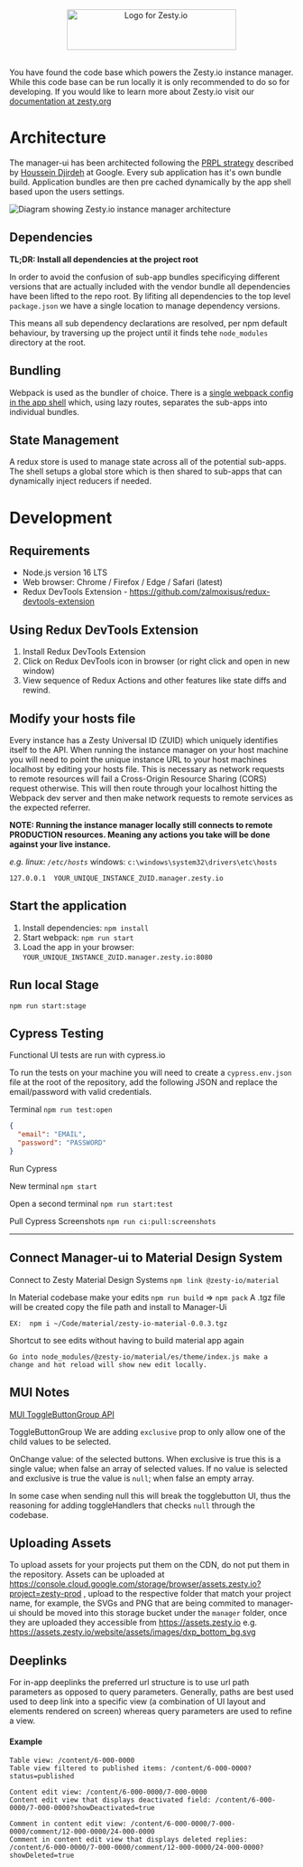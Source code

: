 <div style="text-align:center;">
  <img title="Logo for Zesty.io" width="300px" height="72px" src="https://brand.zesty.io/zesty-io-logo-horizontal.png" />
</div>

<br />

You have found the code base which powers the Zesty.io instance manager. While this code base can be run locally it is only recommended to do so for developing. If you would like to learn more about Zesty.io visit our [documentation at zesty.org](https://zesty.org/)

# Architecture

The manager-ui has been architected following the [PRPL strategy](https://developers.google.com/web/fundamentals/performance/prpl-pattern/) described by [Houssein Djirdeh](https://twitter.com/hdjirdeh) at Google. Every sub application has it's own bundle build. Application bundles are then pre cached dynamically by the app shell based upon the users settings.

![Diagram showing Zesty.io instance manager architecture](https://jvsr216n.media.zestyio.com/manager-ui-architecture.png)

## Dependencies

**TL;DR: Install all dependencies at the project root**

In order to avoid the confusion of sub-app bundles specificying different versions that are actually included with the vendor bundle all dependencies have been lifted to the repo root. By lifiting all dependencies to the top level `package.json` we have a single location to manage dependency versions.

This means all sub dependency declarations are resolved, per npm default behaviour, by traversing up the project until it finds tehe `node_modules` directory at the root.

## Bundling

Webpack is used as the bundler of choice. There is a [single webpack config in the app shell](https://github.com/zesty-io/manager-ui/blob/master/src/shell/webpack.config.js) which, using lazy routes, separates the sub-apps into individual bundles.

## State Management

A redux store is used to manage state across all of the potential sub-apps. The shell setups a global store which is then shared to sub-apps that can dynamically inject reducers if needed.

# Development

## Requirements

- Node.js version 16 LTS
- Web browser: Chrome / Firefox / Edge / Safari (latest)
- Redux DevTools Extension - https://github.com/zalmoxisus/redux-devtools-extension

## Using Redux DevTools Extension

1. Install Redux DevTools Extension
2. Click on Redux DevTools icon in browser (or right click and open in new window)
3. View sequence of Redux Actions and other features like state diffs and rewind.

## Modify your hosts file

Every instance has a Zesty Universal ID (ZUID) which uniquely identifies itself to the API. When running the instance manager on your host machine you will need to point the unique instance URL to your host machines localhost by editing your hosts file. This is necessary as network requests to remote resources will fail a Cross-Origin Resource Sharing (CORS) request otherwise. This will then route through your localhost hitting the Webpack dev server and then make network requests to remote services as the expected referrer.

**NOTE: Running the instance manager locally still connects to remote PRODUCTION resources. Meaning any actions you take will be done against your live instance.**

_e.g. linux: `/etc/hosts`_
windows: `c:\windows\system32\drivers\etc\hosts`

```
127.0.0.1  YOUR_UNIQUE_INSTANCE_ZUID.manager.zesty.io
```

## Start the application

1. Install dependencies: `npm install`
2. Start webpack: `npm run start`
3. Load the app in your browser: `YOUR_UNIQUE_INSTANCE_ZUID.manager.zesty.io:8080`

## Run local Stage

`npm run start:stage`

## Cypress Testing

Functional UI tests are run with cypress.io

To run the tests on your machine you will need to create a `cypress.env.json` file at the root of the repository, add the following JSON and replace the email/password with valid credentials.

Terminal
`npm run test:open`

```json
{
  "email": "EMAIL",
  "password": "PASSWORD"
}
```

Run Cypress

New terminal `npm start`

Open a second terminal `npm run start:test`

Pull Cypress Screenshots
`npm run ci:pull:screenshots`

---

## Connect Manager-ui to Material Design System

Connect to Zesty Material Design Systems
`npm link @zesty-io/material`

In Material codebase make your edits
`npm run build` => `npm pack`
A .tgz file will be created copy the file path and install to Manager-Ui

```
EX:  npm i ~/Code/material/zesty-io-material-0.0.3.tgz
```

Shortcut to see edits without having to build material app again

```
Go into node_modules/@zesty-io/material/es/theme/index.js make a change and hot reload will show new edit locally.
```

## MUI Notes

[MUI ToggleButtonGroup API](https://mui.com/material-ui/api/toggle-button-group/)

ToggleButtonGroup
We are adding `exclusive` prop to only allow one of the child values to be selected.

OnChange value: of the selected buttons. When exclusive is true this is a single value; when false an array of selected values. If no value is selected and exclusive is true the value is `null`; when false an empty array.

In some case when sending null this will break the togglebutton UI, thus the reasoning for adding toggleHandlers that checks `null` through the codebase.

## Uploading Assets

To upload assets for your projects put them on the CDN, do not put them in the repository. Assets can be uploaded at https://console.cloud.google.com/storage/browser/assets.zesty.io?project=zesty-prod , upload to the respective folder that match your project name, for example, the SVGs and PNG that are being commited to manager-ui should be moved into this storage bucket under the `manager` folder, once they are uploaded they accessible from https://assets.zesty.io e.g. https://assets.zesty.io/website/assets/images/dxp_bottom_bg.svg

## Deeplinks

For in-app deeplinks the preferred url structure is to use url path parameters as opposed to query parameters. Generally, paths are best used used to deep link into a specific view (a combination of UI layout and elements rendered on screen) whereas query parameters are used to refine a view.

#### Example

```
Table view: /content/6-000-0000
Table view filtered to published items: /content/6-000-0000?status=published

Content edit view: /content/6-000-0000/7-000-0000
Content edit view that displays deactivated field: /content/6-000-0000/7-000-0000?showDeactivated=true

Comment in content edit view: /content/6-000-0000/7-000-0000/comment/12-000-0000/24-000-0000
Comment in content edit view that displays deleted replies: /content/6-000-0000/7-000-0000/comment/12-000-0000/24-000-0000?showDeleted=true
```
